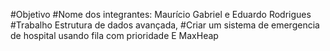 #Objetivo
#Nome dos integrantes: Maurício Gabriel e Eduardo Rodrigues
#Trabalho Estrutura de dados avançada, 
#Criar um sistema de emergencia de hospital usando fila com prioridade E MaxHeap
